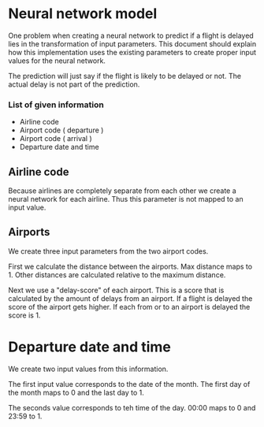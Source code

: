 # Neural network model

One problem when creating a neural network to predict if a flight is delayed lies
in the transformation of input parameters. This document should explain how this
implementation uses the existing parameters to create proper input values for the
neural network.

The prediction will just say if the flight is likely to be delayed or not. The
actual delay is not part of the prediction.

### List of given information

* Airline code
* Airport code ( departure )
* Airport code ( arrival )
* Departure date and time

## Airline code

Because airlines are completely separate from each other we create a neural
network for each airline. Thus this parameter is not mapped to an input value.

## Airports

We create three input parameters from the two airport codes.

First we calculate the distance between the airports. Max distance maps to 1. Other distances are
calculated relative to the maximum distance.

Next we use a "delay-score" of each airport. This is a score that is calculated by the amount of
delays from an airport. If a flight is delayed the score of the airport gets higher. If each
from or to an airport is delayed the score is 1.

# Departure date and time

We create two input values from this information.

The first input value corresponds to the date of the month. The first day of the month maps to 0
and the last day to 1.

The seconds value corresponds to teh time of the day. 00:00 maps to 0 and 23:59 to 1.
